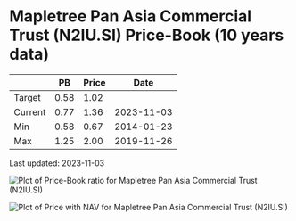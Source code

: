 # Mapletree Pan Asia Commercial Trust (N2IU.SI) Price-Book (10 years data)

|     | PB   | Price | Date       |
|-----|------|-------|------------|
| Target | 0.58 | 1.02  |  |
| Current | 0.77 | 1.36  | 2023-11-03 |
| Min | 0.58 | 0.67  | 2014-01-23 |
| Max | 1.25 | 2.00  | 2019-11-26 |

Last updated: 2023-11-03

![Plot of Price-Book ratio for Mapletree Pan Asia Commercial Trust (N2IU.SI)](N2IU_pb_10.png)

![Plot of Price with NAV for Mapletree Pan Asia Commercial Trust (N2IU.SI)](N2IU_price_nav_10.png)
